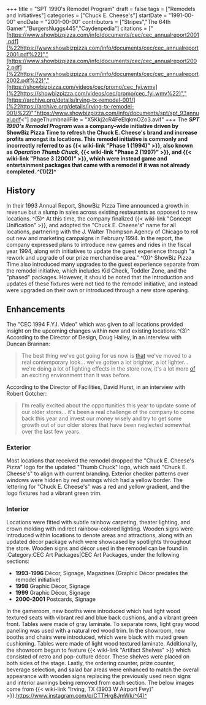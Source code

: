 +++
title = "SPT 1990's Remodel Program"
draft = false
tags = ["Remodels and Initiatives"]
categories = ["Chuck E. Cheese's"]
startDate = "1991-00-00"
endDate = "2001-00-00"
contributors = ["Stripes","The 64th Gamer","BurgersNuggs445","Caydenpedia"]
citations = ["[https://www.showbizpizza.com/info/documents/cec/cec_annualreport2001.pdf](%22https://www.showbizpizza.com/info/documents/cec/cec_annualreport2001.pdf%22)","[https://www.showbizpizza.com/info/documents/cec/cec_annualreport2002.pdf](%22https://www.showbizpizza.com/info/documents/cec/cec_annualreport2002.pdf%22)","[https://showbizpizza.com/videos/cec/promo/cec_fyi.wmv](%22https://showbizpizza.com/videos/cec/promo/cec_fyi.wmv%22)","[https://archive.org/details/irving-tx-remodel-001/](%22https://archive.org/details/irving-tx-remodel-001/%22)","https://www.showbizpizza.com/info/documents/spt/spt_93annual.pdf<"]
pageThumbnailFile = "X5Kkj2cR4FeElqkmOZo3.avif"
+++
The ***SPT 1990's Remodel Program* was a company-wide initiative driven by ShowBiz Pizza Time to refresh the Chuck E. Cheese's brand and increase profits amongst its locations.
This remodel initiative is commonly and incorrectly referred to as {{< wiki-link "Phase 1 (1994)" >}}, also known as *Operation Thumb Chuck*, {{< wiki-link "Phase 2 (1997)" >}}, and {{< wiki-link "Phase 3 (2000)" >}}, which were instead game and entertainment packages that came with a remodel if it was not already completed. ^(1)(2)^**

## History

In their 1993 Annual Report, ShowBiz Pizza Time announced a growth in revenue but a slump in sales across existing restaurants as opposed to new locations. ^(5)^
At this time, the company finalized {{< wiki-link "Concept Unification" >}}, and adopted the "Chuck E. Cheese's" name for all locations, partnering with the J. Walter Thompson Agency of Chicago to roll out new and marketing campaigns in February 1994. In the report, the company expressed plans to introduce new games and rides in the fiscal year 1994, along with initiatives to update the guest experience through "a rework and upgrade of our prize merchandise area." ^(0)^
ShowBiz Pizza Time also introduced many upgrades to the guest experience separate from the remodel initiative, which includes Kid Check, Toddler Zone, and the "phased" packages. However, it should be noted that the introduction and updates of these fixtures were not tied to the remodel initiative, and instead were upgraded on their own or introduced through a new store opening.

## Enhancements

The "CEC 1994 F.Y.I. Video" which was given to all locations provided insight on the upcoming changes within new and existing locations.^(3)^
According to the Director of Design, Doug Hailey, in an interview with Duncan Brannan:

> The best thing we've got going for us now is [that](that) we've moved to a real contemporary look... we've gotten a lot brighter, a lot lighter... we're doing a lot of lighting effects in the store now, it's a lot more [of](of) an exciting environment than it was before.

According to the Director of Facilities, David Hurst, in an interview with Robert Gotcher:

> I'm really excited about the opportunities this year to update some of our older stores... it's been a real challenge of the company to come back this year and invest our money wisely and try to get some growth out of our older stores that have been neglected somewhat over the last few years.

### **Exterior**

Most locations that received the remodel dropped the "Chuck E. Cheese's Pizza" logo for the updated "Thumb Chuck" logo, which said "Chuck E. Cheese's" to align with current branding. Exterior checker patterns over windows were hidden by red awnings which had a yellow border. The lettering for "Chuck E. Cheese's" was a red and yellow gradient, and the logo fixtures had a vibrant green trim.

### **Interior**

Locations were fitted with subtle rainbow carpeting, theater lighting, and crown molding with indirect rainbow-colored lighting. Wooden signs were introduced within locations to denote areas and attractions, along with an updated décor package which were showcased by spotlights throughout the store.
Wooden signs and décor used in the remodel can be found in :Category:CEC Art Packages|CEC Art Packages, under the following sections:

- **1993-1996** Décor, Signage, Magazines (Graphic Décor predates the remodel initiative)
- **1998** Graphic Décor, Signage
- **1999** Graphic Décor, Signage
- **2000-2001** Postcards, Signage

In the gameroom, new booths were introduced which had light wood textured seats with vibrant red and blue back cushions, and a vibrant green front. Tables were made of gray laminate. To separate rows, light gray wood paneling was used with a natural red wood trim.
In the showroom, new booths and chairs were introduced, which were black with muted green cushioning. Tables were made of light wood textured laminate. Additionally, the showroom begun to feature {{< wiki-link "Artifact Shelves" >}} which consisted of retro and pop-culture décor. These shelves were placed on both sides of the stage.
Lastly, the ordering counter, prize counter, beverage selection, and salad bar areas were enhanced to match the overall appearance with wooden signs replacing the previously used neon signs and interior awnings being removed from each section.
The below images come from {{< wiki-link "Irving, TX (3903 W Airport Fwy)" >}}.https://www.instagram.com/p/CTTHrg8JmWk/^(4)^
